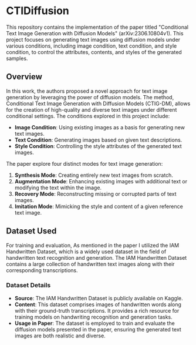 # CTIDiffusion

This repository contains the implementation of the paper titled "Conditional Text Image Generation with Diffusion Models" (arXiv:2306.10804v1). This project focuses on generating text images using diffusion models under various conditions, including image condition, text condition, and style condition, to control the attributes, contents, and styles of the generated samples.

## Overview

In this work, the authors proposed a novel approach for text image generation by leveraging the power of diffusion models. The method, Conditional Text Image Generation with Diffusion Models (CTIG-DM), allows for the creation of high-quality and diverse text images under different conditional settings. The conditions explored in this project include:

- **Image Condition**: Using existing images as a basis for generating new text images.
- **Text Condition**: Generating images based on given text descriptions.
- **Style Condition**: Controlling the style attributes of the generated text images.

The paper explore four distinct modes for text image generation:

1. **Synthesis Mode**: Creating entirely new text images from scratch.
2. **Augmentation Mode**: Enhancing existing images with additional text or modifying the text within the image.
3. **Recovery Mode**: Reconstructing missing or corrupted parts of text images.
4. **Imitation Mode**: Mimicking the style and content of a given reference text image.

## Dataset Used

For training and evaluation, As mentioned in the paper I utilized the IAM Handwritten Dataset, which is a widely used dataset in the field of handwritten text recognition and generation. The IAM Handwritten Dataset contains a large collection of handwritten text images along with their corresponding transcriptions.

### Dataset Details

- **Source**: The IAM Handwritten Dataset is publicly available on Kaggle.
- **Content**: This dataset comprises images of handwritten words along with their ground-truth transcriptions. It provides a rich resource for training models on handwriting recognition and generation tasks.
- **Usage in Paper**: The dataset is employed to train and evaluate the diffusion models presented in the paper, ensuring the generated text 
images are both realistic and diverse.

<!-- Commented code -->
<!-- 
## Getting Started

To get started with the CTIDiffusion implementation, follow these steps:

1. **Clone the Repository**:
    ```sh
    git clone https://github.com/your-repo/CTIDiffusion.git
    cd CTIDiffusion
    ```

2. **Install Dependencies**:
    ```sh
    pip install -r requirements.txt
    ```

3. **Download the Dataset**:
    - Access the IAM Handwritten Dataset on Kaggle and download it.
    - Extract the dataset and place it in the appropriate directory as specified in the code.

4. **Train the Model**:
    ```sh
    python train.py --config configs/train_config.yaml
    ```

5. **Generate Text Images**:
    ```sh
    python generate.py --config configs/generate_config.yaml
    ```

## Results

Our experiments demonstrate that the proposed CTIG-DM method can effectively generate high-quality and diverse text images under different conditional settings. The generated samples are evaluated based on various metrics, including image quality, diversity, and the ability to control specific attributes through conditioning.

## Citation

If you find our work useful in your research, please consider citing the paper:

```bibtex
@article{ctidiffusion2023,
  title={Conditional Text Image Generation with Diffusion Models},
  author={Your Name and Co-authors},
  journal={arXiv preprint arXiv:2306.10804v1},
  year={2023}
}
-->